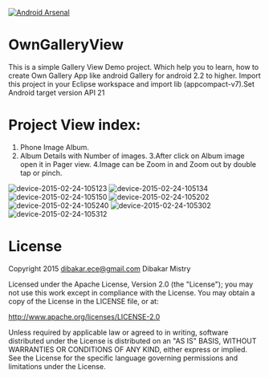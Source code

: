 [![Android Arsenal](https://img.shields.io/badge/Android%20Arsenal-OwnGalleryView-brightgreen.svg?style=flat)](http://android-arsenal.com/details/3/2702)
# OwnGalleryView

This is a simple Gallery View Demo project. Which help you to learn, how to create Own Gallery App like android Gallery for android 2.2 to higher. Import this project in your Eclipse workspace and import lib (appcompact-v7).Set Android target version API 21

# Project View index: 
1. Phone Image Album. 
2. Album Details with Number of images.
3.After click on Album image open it in Pager view.
4.Image can be Zoom in and Zoom out by double tap or pinch.

![device-2015-02-24-105123](https://cloud.githubusercontent.com/assets/10453203/6344988/3830270c-bc26-11e4-896d-e245d70e4cd2.png)
![device-2015-02-24-105134](https://cloud.githubusercontent.com/assets/10453203/6344986/382ee716-bc26-11e4-97e6-5616fa59e63f.png)
![device-2015-02-24-105150](https://cloud.githubusercontent.com/assets/10453203/6344987/382f0dfe-bc26-11e4-9dcf-588d0d720fb0.png)
![device-2015-02-24-105202](https://cloud.githubusercontent.com/assets/10453203/6344985/382ed4f6-bc26-11e4-9b86-b5365da7d7e1.png)
![device-2015-02-24-105240](https://cloud.githubusercontent.com/assets/10453203/6344989/3830b80c-bc26-11e4-8925-fc7b28265ba6.png)
![device-2015-02-24-105302](https://cloud.githubusercontent.com/assets/10453203/6344991/38329ef6-bc26-11e4-8dba-1833cc9fb014.png)
![device-2015-02-24-105312](https://cloud.githubusercontent.com/assets/10453203/6344992/3859e722-bc26-11e4-82ec-5076a0e5adbc.png)

# License
Copyright 2015 dibakar.ece@gmail.com Dibakar Mistry

Licensed under the Apache License, Version 2.0 (the "License"); you may not use this work except in compliance with the License. You may obtain a copy of the License in the LICENSE file, or at:

http://www.apache.org/licenses/LICENSE-2.0

Unless required by applicable law or agreed to in writing, software distributed under the License is distributed on an "AS IS" BASIS, WITHOUT WARRANTIES OR CONDITIONS OF ANY KIND, either express or implied. See the License for the specific language governing permissions and limitations under the License.
